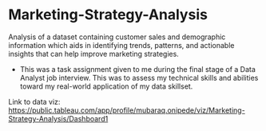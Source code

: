 # Marketing-Strategy-Analysis

Analysis of a dataset containing customer sales and demographic information which aids in identifying trends, patterns, and actionable insights that can help improve marketing strategies. 

- This was a task assignment given to me during the final stage of a Data Analyst job interview. This was to assess my technical skills and abilities toward my real-world application of my data skillset. 

  
Link to data viz: https://public.tableau.com/app/profile/mubaraq.onipede/viz/Marketing-Strategy-Analysis/Dashboard1
